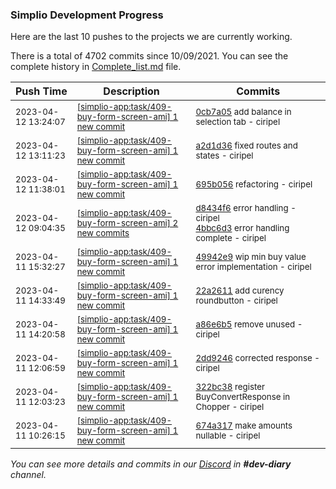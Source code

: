 
### Simplio Development Progress

Here are the last 10 pushes to the projects we are currently working.

There is a total of 4702 commits since 10/09/2021. You can see the complete history in
 [Complete_list.md](Complete_list.md) file.

| Push Time | Description | Commits |
| --- | --- | --- |
| <sub>2023-04-12 13:24:07</sub> | <sub>[[simplio-app:task/409\-buy\-form\-screen\-ami] 1 new commit](https://github.com/SimplioOfficial/simplio-app/commit/0cb7a057e6d060b51fb4bdefd241679bb06560ac)</sub> | <sub>[0cb7a05](https://github.com/SimplioOfficial/simplio-app/commit/0cb7a057e6d060b51fb4bdefd241679bb06560ac) add balance in selection tab - ciripel</sub> |
| <sub>2023-04-12 13:11:23</sub> | <sub>[[simplio-app:task/409\-buy\-form\-screen\-ami] 1 new commit](https://github.com/SimplioOfficial/simplio-app/commit/a2d1d36c47b1cdcb703e1676f8d55df55fb2b240)</sub> | <sub>[a2d1d36](https://github.com/SimplioOfficial/simplio-app/commit/a2d1d36c47b1cdcb703e1676f8d55df55fb2b240) fixed routes and states - ciripel</sub> |
| <sub>2023-04-12 11:38:01</sub> | <sub>[[simplio-app:task/409\-buy\-form\-screen\-ami] 1 new commit](https://github.com/SimplioOfficial/simplio-app/commit/695b056c397b99271288eebb1fe3c80c9b3ac793)</sub> | <sub>[695b056](https://github.com/SimplioOfficial/simplio-app/commit/695b056c397b99271288eebb1fe3c80c9b3ac793) refactoring - ciripel</sub> |
| <sub>2023-04-12 09:04:35</sub> | <sub>[[simplio-app:task/409\-buy\-form\-screen\-ami] 2 new commits](https://github.com/SimplioOfficial/simplio-app/compare/49942e94d59a...4bbc6d3adaa5)</sub> | <sub>[d8434f6](https://github.com/SimplioOfficial/simplio-app/commit/d8434f62ab792f54c8d4ff557e5377391c794902) error handling - ciripel<br>[4bbc6d3](https://github.com/SimplioOfficial/simplio-app/commit/4bbc6d3adaa58b02a2e003250decc9a92254f454) error handling complete - ciripel</sub> |
| <sub>2023-04-11 15:32:27</sub> | <sub>[[simplio-app:task/409\-buy\-form\-screen\-ami] 1 new commit](https://github.com/SimplioOfficial/simplio-app/commit/49942e94d59acbbf60e9926f3ee35c0d10deae79)</sub> | <sub>[49942e9](https://github.com/SimplioOfficial/simplio-app/commit/49942e94d59acbbf60e9926f3ee35c0d10deae79) wip min buy value error implementation - ciripel</sub> |
| <sub>2023-04-11 14:33:49</sub> | <sub>[[simplio-app:task/409\-buy\-form\-screen\-ami] 1 new commit](https://github.com/SimplioOfficial/simplio-app/commit/22a2611fe7109f13cedfe0e640552fbddb05fe6d)</sub> | <sub>[22a2611](https://github.com/SimplioOfficial/simplio-app/commit/22a2611fe7109f13cedfe0e640552fbddb05fe6d) add curency roundbutton - ciripel</sub> |
| <sub>2023-04-11 14:20:58</sub> | <sub>[[simplio-app:task/409\-buy\-form\-screen\-ami] 1 new commit](https://github.com/SimplioOfficial/simplio-app/commit/a86e6b57bbfef2ec7ccc4caa02e25b6132985dae)</sub> | <sub>[a86e6b5](https://github.com/SimplioOfficial/simplio-app/commit/a86e6b57bbfef2ec7ccc4caa02e25b6132985dae) remove unused - ciripel</sub> |
| <sub>2023-04-11 12:06:59</sub> | <sub>[[simplio-app:task/409\-buy\-form\-screen\-ami] 1 new commit](https://github.com/SimplioOfficial/simplio-app/commit/2dd9246230537e89feb1ef5f2092f6f8b8af119a)</sub> | <sub>[2dd9246](https://github.com/SimplioOfficial/simplio-app/commit/2dd9246230537e89feb1ef5f2092f6f8b8af119a) corrected response - ciripel</sub> |
| <sub>2023-04-11 12:03:23</sub> | <sub>[[simplio-app:task/409\-buy\-form\-screen\-ami] 1 new commit](https://github.com/SimplioOfficial/simplio-app/commit/322bc3869f6bd57d20109fbc9354e25554e9a252)</sub> | <sub>[322bc38](https://github.com/SimplioOfficial/simplio-app/commit/322bc3869f6bd57d20109fbc9354e25554e9a252) register BuyConvertResponse in Chopper - ciripel</sub> |
| <sub>2023-04-11 10:26:15</sub> | <sub>[[simplio-app:task/409\-buy\-form\-screen\-ami] 1 new commit](https://github.com/SimplioOfficial/simplio-app/commit/674a317fe07bc23304bb3db74631cc26d0f85cd9)</sub> | <sub>[674a317](https://github.com/SimplioOfficial/simplio-app/commit/674a317fe07bc23304bb3db74631cc26d0f85cd9) make amounts nullable - ciripel</sub> |

_You can see more details and commits in our [Discord](https://discord.gg/aKhjuwZmdP) in **#dev-diary** channel._
